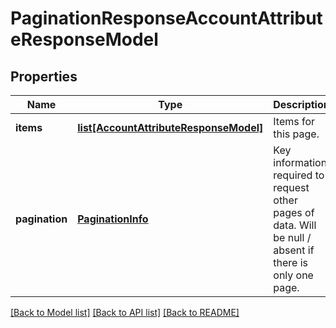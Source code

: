 # PaginationResponseAccountAttributeResponseModel

## Properties
Name | Type | Description | Notes
------------ | ------------- | ------------- | -------------
**items** | [**list[AccountAttributeResponseModel]**](AccountAttributeResponseModel.md) | Items for this page. | [optional] 
**pagination** | [**PaginationInfo**](PaginationInfo.md) | Key information required to request other pages of data.  Will be null / absent if there is only one page. | [optional] 

[[Back to Model list]](../README.md#documentation-for-models) [[Back to API list]](../README.md#documentation-for-api-endpoints) [[Back to README]](../README.md)


